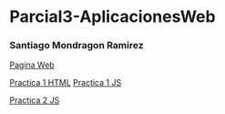 # Parcial3-AplicacionesWeb

### Santiago Mondragon Ramirez

[Pagina Web](https://santidev2.github.io/Parcial3-AplicacionesWeb/)

[Practica 1 HTML](https://github.com/SantiDEV2/Parcial3-AplicacionesWeb/blob/main/Practica1/dom.html)
[Practica 1 JS](https://github.com/SantiDEV2/Parcial3-AplicacionesWeb/blob/main/Practica1/dom.js)

[Practica 2 JS](https://github.com/SantiDEV2/Parcial3-AplicacionesWeb/blob/main/Practica1/dom.js)

